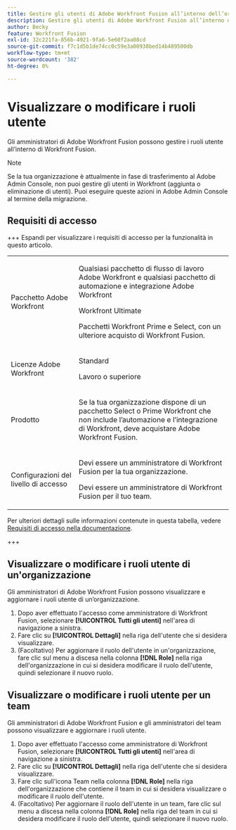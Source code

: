 ```yaml
---
title: Gestire gli utenti di Adobe Workfront Fusion all’interno dell’organizzazione
description: Gestire gli utenti di Adobe Workfront Fusion all’interno dell’organizzazione
author: Becky
feature: Workfront Fusion
exl-id: 32c221fa-856b-4921-9fa6-5e60f2aa08cd
source-git-commit: f7c1d5b1de74cc0c59e3a00938bed14b489500db
workflow-type: tm+mt
source-wordcount: '382'
ht-degree: 0%

---
```


# Visualizzare o modificare i ruoli utente

Gli amministratori di Adobe Workfront Fusion possono gestire i ruoli utente all’interno di Workfront Fusion.


>[!NOTE]
>
>Se la tua organizzazione è attualmente in fase di trasferimento al Adobe Admin Console, non puoi gestire gli utenti in Workfront (aggiunta o eliminazione di utenti). Puoi eseguire queste azioni in Adobe Admin Console al termine della migrazione.

## Requisiti di accesso

+++ Espandi per visualizzare i requisiti di accesso per la funzionalità in questo articolo.

<table style="table-layout:auto">
 <col> 
 <col> 
 <tbody> 
  <tr> 
   <td role="rowheader">Pacchetto Adobe Workfront</td> 
   <td> <p>Qualsiasi pacchetto di flusso di lavoro Adobe Workfront e qualsiasi pacchetto di automazione e integrazione Adobe Workfront</p><p>Workfront Ultimate</p><p>Pacchetti Workfront Prime e Select, con un ulteriore acquisto di Workfront Fusion.</p> </td> 
  </tr> 
  <tr data-mc-conditions=""> 
   <td role="rowheader">Licenze Adobe Workfront</td> 
   <td> <p>Standard</p><p>Lavoro o superiore</p> </td> 
  </tr> 
  <tr> 
   <td role="rowheader">Prodotto</td> 
   <td>
   <p>Se la tua organizzazione dispone di un pacchetto Select o Prime Workfront che non include l’automazione e l’integrazione di Workfront, deve acquistare Adobe Workfront Fusion.</li></ul>
   </td> 
  </tr>
  <tr data-mc-conditions=""> 
   <td role="rowheader">Configurazioni del livello di accesso</td> 
   <td> 
     <p>Devi essere un amministratore di Workfront Fusion per la tua organizzazione.</p>
     <p>Devi essere un amministratore di Workfront Fusion per il tuo team.</p>
   </td> 
  </tr> 
 </tbody> 
</table>

Per ulteriori dettagli sulle informazioni contenute in questa tabella, vedere [Requisiti di accesso nella documentazione](/help/workfront-fusion/references/licenses-and-roles/access-level-requirements-in-documentation.md).

+++

## Visualizzare o modificare i ruoli utente di un&#39;organizzazione

Gli amministratori di Adobe Workfront Fusion possono visualizzare e aggiornare i ruoli utente di un’organizzazione.

1. Dopo aver effettuato l&#39;accesso come amministratore di Workfront Fusion, selezionare **[!UICONTROL Tutti gli utenti]** nell&#39;area di navigazione a sinistra.
1. Fare clic su **[!UICONTROL Dettagli]** nella riga dell&#39;utente che si desidera visualizzare.
1. (Facoltativo) Per aggiornare il ruolo dell&#39;utente in un&#39;organizzazione, fare clic sul menu a discesa nella colonna **[!DNL Role]** nella riga dell&#39;organizzazione in cui si desidera modificare il ruolo dell&#39;utente, quindi selezionare il nuovo ruolo.

## Visualizzare o modificare i ruoli utente per un team

Gli amministratori di Adobe Workfront Fusion e gli amministratori del team possono visualizzare e aggiornare i ruoli utente.

1. Dopo aver effettuato l&#39;accesso come amministratore di Workfront Fusion, selezionare **[!UICONTROL Tutti gli utenti]** nell&#39;area di navigazione a sinistra.
1. Fare clic su **[!UICONTROL Dettagli]** nella riga dell&#39;utente che si desidera visualizzare.
1. Fare clic sull&#39;icona Team nella colonna **[!DNL Role]** nella riga dell&#39;organizzazione che contiene il team in cui si desidera visualizzare o modificare il ruolo dell&#39;utente.
1. (Facoltativo) Per aggiornare il ruolo dell&#39;utente in un team, fare clic sul menu a discesa nella colonna **[!DNL Role]** nella riga del team in cui si desidera modificare il ruolo dell&#39;utente, quindi selezionare il nuovo ruolo.
